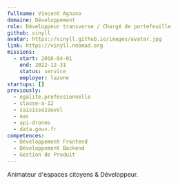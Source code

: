 ```yaml
---
fullname: Vincent Agnano
domaine: Développement
role: Développeur transverse / Chargé de portefeuille
github: vinyll
avatar: https://vinyll.github.io/images/avatar.jpg
link: https://vinyll.neomad.org
missions:
  - start: 2016-04-01
    end: 2022-12-31
    status: service
    employer: lazone
startups: []
previously:
  - egalite.professionnelle
  - classe-a-12
  - saisissezauvol
  - eac
  - api-drones
  - data.gouv.fr
competences:
  - Développement Frontend
  - Développement Backend
  - Gestion de Produit
---
```

Animateur d'espaces citoyens & Développeur.